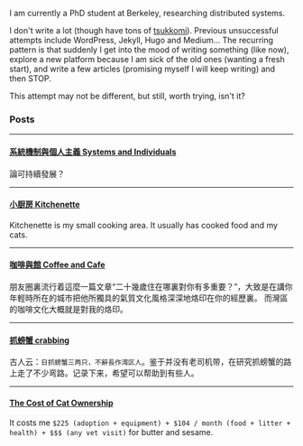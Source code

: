 I am currently a PhD student at Berkeley, researching distributed systems.

I don't write a lot (though have tons of [tsukkomi](https://www.benzhang.name/moods/)).
Previous unsuccessful attempts include WordPress, Jekyll, Hugo and Medium...
The recurring pattern is that suddenly I get into the mood of writing something (like now),
explore a new platform because I am sick of the old ones (wanting a fresh start), and write
a few articles (promising myself I will keep writing) and then STOP.

This attempt may not be different, but still, worth trying, isn't it?

### Posts

---

#### [系統機制與個人主義 Systems and Individuals](posts/systems-and-individuals.md)

論可持續發展？

---

#### [小厨房 Kitchenette](posts/kitchenette.md)

Kitchenette is my small cooking area. It usually has cooked food and my cats.

---

#### [咖啡與館 Coffee and Cafe](posts/berkeley-coffee-shop.md)

朋友圈裏流行着這麼一篇文章“二十幾歲住在哪裏對你有多重要？”，大致是在講你年輕時所在的城市把他所獨具的氣質文化風格深深地烙印在你的經歷裏。 而灣區的咖啡文化大概就是對我的烙印。

---

#### [抓螃蟹 crabbing](posts/crabbing.md)

古人云：`日抓螃蟹三两只，不辭長作湾区人`。鉴于并没有老司机带，在研究抓螃蟹的路上走了不少弯路。记录下来，希望可以帮助到有些人。

---

#### [The Cost of Cat Ownership](posts/cat-cost.md)

It costs me `$225 (adoption + equipment) + $104 / month (food + litter + health) + $$$ (any vet visit)` for butter and sesame.
